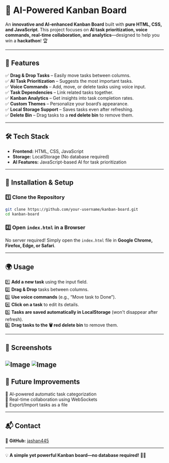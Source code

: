 # 🚀 **AI-Powered Kanban Board**  

An **innovative and AI-enhanced Kanban Board** built with **pure HTML, CSS, and JavaScript**. This project focuses on **AI task prioritization, voice commands, real-time collaboration, and analytics**—designed to help you win a **hackathon**! 🏆  

---

## 🌟 **Features**
✅ **Drag & Drop Tasks** – Easily move tasks between columns.  
✅ **AI Task Prioritization** – Suggests the most important tasks.  
✅ **Voice Commands** – Add, move, or delete tasks using voice input.  
✅ **Task Dependencies** – Link related tasks together.  
✅ **Kanban Analytics** – Get insights into task completion rates.  
✅ **Custom Themes** – Personalize your board’s appearance.  
✅ **Local Storage Support** – Saves tasks even after refreshing.  
✅ **Delete Bin** – Drag tasks to a **red delete bin** to remove them.  

---

## 🛠 **Tech Stack**
- **Frontend:** HTML, CSS, JavaScript  
- **Storage:** LocalStorage (No database required)  
- **AI Features:** JavaScript-based AI for task prioritization  

---

## 🚀 **Installation & Setup**
### 1️⃣ **Clone the Repository**
```sh
git clone https://github.com/your-username/kanban-board.git
cd kanban-board
```

### 2️⃣ **Open `index.html` in a Browser**
No server required! Simply open the `index.html` file in **Google Chrome, Firefox, Edge, or Safari**.  

---

## 🌍 **Usage**
1️⃣ **Add a new task** using the input field.  
2️⃣ **Drag & Drop** tasks between columns.  
3️⃣ **Use voice commands** (e.g., “Move task to Done”).  
4️⃣ **Click on a task** to edit its details.  
5️⃣ **Tasks are saved automatically in LocalStorage** (won't disappear after refresh).  
6️⃣ **Drag tasks to the 🗑 red delete bin** to remove them.  

---
## 🎨 **Screenshots**
![Image](https://github.com/user-attachments/assets/d8076fee-fd06-44b9-bee5-63e86a39ee7d)
![Image](https://github.com/user-attachments/assets/24902231-6489-4fe8-93ad-89b86b8a95e5)
---
## 🎯 **Future Improvements**
🔹 AI-powered automatic task categorization  
🔹 Real-time collaboration using WebSockets  
🔹 Export/Import tasks as a file  

---

## 📬 **Contact**
🐙 **GitHub:** [jashan445](https://github.com/jashan445/)   

---

💡 **A simple yet powerful Kanban board—no database required!** 🎯🔥  
